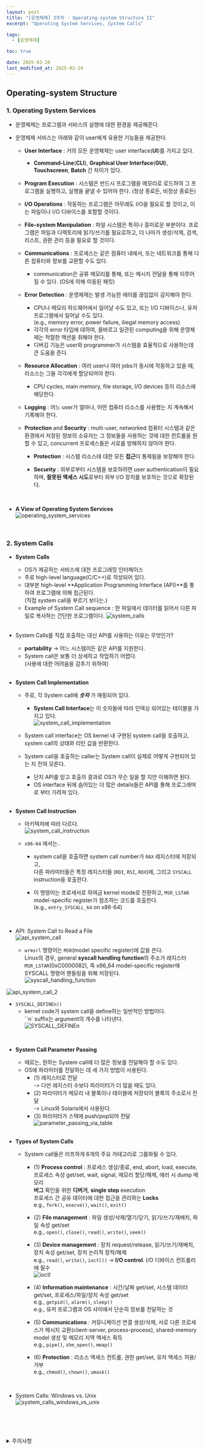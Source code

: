 ```yaml
---
layout: post
title: "[운영체제] 3주차 - Operating-system Structure II"
excerpt: "Operating System Services, System Calls"

tags:
  - [운영체제]

toc: true

date: 2025-03-20
last_modified_at: 2025-03-24
---
```

## Operating-system Structure
### 1. Operating System Services  
- 운영체제는 프로그램과 서비스의 실행에 대한 환경을 제공해준다.  

- 운영체제 서비스는 아래와 같이 user에게 유용한 기능들을 제공한다.  
  - **User Interface** : 거의 모든 운영체제는 user interface(**UI**)를 가지고 있다.  
    - **Command-Line**(**CLI**), **Graphical User Interface**(**GUI**), **Touchscreen**, **Batch** 간 차이가 있다.  

  - **Program Execution** : 시스템은 반드시 프로그램을 메모리로 로드하여 그 프로그램을 실행하고, 실행을 끝낼 수 있어야 한다. (정상 종료든, 비정상 종료든)  

  - **I/O Operations** : 작동하는 프로그램은 아무래도 I/O을 필요로 할 것이고, 이는 파일이나 I/O 디바이스를 포함할 것이다.  

  - **File-system Manipulation** : 파일 시스템은 특히나 흥미로운 부분이다. 프로그램은 파일과 디렉토리에 읽기/쓰기를 필요로하고, 더 나아가 생성/삭제, 검색, 리스트, 권환 관리 등을 필요로 할 것이다.  

  - **Communications** : 프로세스는 같은 컴퓨터 내에서, 또는 네트워크를 통해 다른 컴퓨터와 정보를 교환할 수도 있다.  
    - communication은 공류 메모리를 통해, 또는 메시지 전달을 통해 이루어질 수 있다. (OS에 의해 이동된 패킷)  

  - **Error Detection** : 운영체제는 발생 가능한 에러를 끊임없이 감지해야 한다.  
    - CPU나 메모리 하드웨어에서 일어날 수도 있고, 또는 I/O 디바이스나, 유저 프로그램에서 일어날 수도 있다.  
    (e.g., memory error, power failure, iliegal memory access)  
    - 각각의 error 타입에 대하여, 올바르고 일관된 computing을 위해 운영체제는 적절한 액션을 취해야 한다.  
    - 디버깅 기능은 user와 programmer가 시스템을 효율적으로 사용하는데 큰 도움을 준다.  

  - **Resource Allocation** : 여러 user나 여러 jobs가 동시에 작동하고 있을 때, 리소스는 그들 각각에게 할당되어야 한다.  
    - CPU cycles, main memory, file storage, I/O devices 등이 리소스에 해당한다.  

  - **Logging** : 어느 user가 얼마나, 어떤 컴퓨터 리소스를 사용했는 지 계속해서 기록해야 한다.    

  - **Protection** and **Security** : multi-user, networked 컴퓨터 시스템과 같은 환경에서 저장된 정보의 소유자는 그 정보들을 사용하는 것에 대한 컨트롤을 원할 수 있고, concurrent 프로세스들은 서로를 방해하지 않아야 한다.  

    - **Protection** : 시스템 리소스테 대한 모든 **접근**이 통제됨을 보장해야 한다.  

    - **Security** : 외부로부터 시스템을 보호하려면 user authentication이 필요하며, **잘못된 액세스 시도**로부터 외부 I/O 장치를 보호하는 것으로 확장된다.  

  <br>

- **A View of Operating System Services**  
![operating_system_services][def]  

  <br>

### 2. System Calls
- **System Calls**
  - OS가 제공하는 서비스에 대한 프로그래밍 인터페이스  
  - 주로 high-level language(C/C++)로 작성되어 있다.
  - 대부분 high-level **Application Programming Interface (API)**를 통하여 프로그램에 의해 접근된다.  
  (직접 system call을 부르기 보다는.)  
  - Example of System Call sequence : 한 파일에서 데이터를 읽어서 다른 파일로 복사하는 간단한 프로그램이다.
  ![system_calls][def2]  

  <br>

- System Calls를 직접 호출하는 대신 API를 사용하는 이유는 무엇인가?  
  - **portability** -> 어느 시스템이든 같은 API를 지원한다.  
  - System call은 보통 더 상세하고 작업하기 어렵다.  
  (사용에 대한 어려움을 감추기 위하여)  

  <br>

- **System Call Implementation**  
  - 주로, 각 System call에 ***숫자*** 가 매핑되어 있다.  
    - **System Call Interface**는 이 숫자들에 따라 인덱싱 되어있는 테이블을 가지고 있다.  
  ![system_call_implementation][def3]  

  - System call interface는 OS kernel 내 구현된 system call을 호출하고, system call의 상태와 리턴 값을 반환한다.  

  - System call을 호출하는 caller는 System call이 실제로 어떻게 구현되어 있는 지 전혀 모른다.  
    - 단지 API를 믿고 호출의 결과로 OS가 무슨 일을 할 지만 이해하면 된다.
    - OS interface 뒤에 숨어있는 더 많은 details들은 API를 통해 프로그래머로 부터 가려져 있다.  

    <br>

- **System Call Instruction**  
  - 아키텍처에 따라 다르다.  
  ![system_call_instruction][def4]  

  - `x86-64` 에서는..
    - system call을 호출하면 system call number가 `RAX` 레지스터에 저장되고,  
    다른 파라미터들은 특정 레지스터들 (`RDI`, `RSI`, `RDX`)에, 그리고 `SYSCALL` instruction을 호출한다.  

    - 이 명령어는 프로세서로 하여금 kernel mode로 전환하고, `MSR_LSTAR` model-specific register가 참조하는 코드를 호출한다.  
    (e.g., `entry_SYSCALL_64` on x86-64)  

    <br>

- API: System Call to Read a File  
![api_system_call][def5]  
  - `wrmsrl` 명령어는 `MSR`(model specific register)에 값을 쓴다.  
  Linux의 경우, general **syscall handling function**의 주소가 레지스터 `MSR_LSTAR`(0xC0000082), 즉 x86_64 model-specific register에 SYSCALL 명령어 핸들링을 위해 저장된다.  
  ![syscall_handling_function][def6]  

![api_system_call_2][def7]  
  - `SYSCALL_DEFINEn()`
    - kernel code가 system call을 define하는 일반적인 방법이다.  
    ``n` suffix는 argument의 개수를 나타낸다.  
    ![SYSCALL_DEFINEn][def8]

  <br>  

- **System Call Parameter Passing**
  - 때로는, 원하는 System call에 더 많은 정보를 전달해야 할 수도 있다.  
  - OS에 파라미터를 전달하는 데 세 가지 방법이 사용된다.  
    - (1) 레지스터로 전달  
    -> 다만 레지스터 수보다 파라미터가 더 많을 때도 있다.  
    - (2) 파라미터가 메모리 내 블록이나 테이블에 저장되어 블록의 주소로서 전달  
    -> Linux와 Solaris에서 사용된다.  
    - (3) 파라미터가 스택에 push/pop되어 전달    
  ![parameter_passing_via_table][def9]  

  <br>

- **Types of System Calls**
  - System call들은 러프하게 6개의 주요 카테고리로 그룹화될 수 있다.  
    - (1) **Process control** : 프로세스 생성/종료, end, abort, load, execute, 프로세스 속성 get/set, wait, signal, 메모리 할당/해제, 에러 시 dump 메모리  
    **버그** 확인을 위한 **디버거**, **single step** execution  
    프로세스 간 공유 데이터에 대한 접근을 관리하는 **Locks**  
    e.g., `fork()`, `execve()`, `wait()`, `exit()`  

    - (2) **File management** : 파일 생성/삭제/열기/닫기, 읽기/쓰기/재배치, 파일 속성 get/set  
    e.g., `open()`, `close()`, `read()`, `write()`, `seek()`  

    - (3) **Device management** : 장치 request/release, 읽기/쓰기/재배치, 장치 속성 get/set, 장치 논리적 장착/해제  
    e.g., `read()`, `write()`, `ioctl()` -> **I/O control**. I/O 디바이스 컨트롤러에 필수  
    ![ioctl][def10]  

    - (4) **Information maintenance** : 시간/날짜 get/set, 시스템 데이터 get/set, 프로세스/파일/장치 속성 get/set  
    e.g., `getpid()`, `alarm()`, `sleep()`  
    e.g., 유저 프로그램과 OS 사이에서 단순히 정보를 전달하는 것  

    - (5) **Communications** : 커뮤니케이션 연결 생성/삭제, 서로 다른 프로세스가 메시지 교환(client-server, process-process), shared-memory model 생성 및 메모리 지역 액세스 획득  
    e.g., `pipe()`, `shm_open()`, `mmap()`    

    - (6) **Protection** : 리소스 액세스 컨트롤, 권한 get/set, 유저 액세스 허용/거부  
    e.g., `chmod()`, `chown()`, `umask()`  

    <br>

- System Calls: Windows vs. Unix  
![system_calls_windows_vs_unix][def11]  

<br>
<br>
<br>
<br>
<details>
<summary>주의사항</summary>
<div markdown="1">  

이 포스팅은 강원대학교 송원준 교수님의 운영체제 수업을 들으며 내용을 정리 한 것입니다.  
수업 내용에 대한 저작권은 교수님께 있으니,  
다른 곳으로의 무분별한 내용 복사를 자제해 주세요.  

</div>
</details>

[def]: https://i.imgur.com/n9Tfvut.png
[def2]: https://i.imgur.com/sHWGcFg.png
[def3]: https://i.imgur.com/qU4VUGk.png
[def4]: https://i.imgur.com/VcrUPx9.png
[def5]: https://i.imgur.com/YeSjZYn.png
[def6]: https://i.imgur.com/tf9zVmO.png
[def7]: https://i.imgur.com/vKlLcFD.png
[def8]: https://i.imgur.com/ae6URNN.png
[def9]: https://i.imgur.com/QFigEIe.png
[def10]: https://i.imgur.com/ZHSqGt5.png
[def11]: https://i.imgur.com/ehRon1F.png